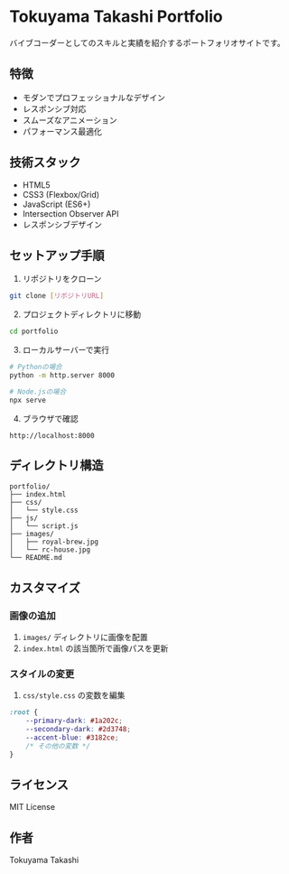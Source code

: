 # Tokuyama Takashi Portfolio

バイブコーダーとしてのスキルと実績を紹介するポートフォリオサイトです。

## 特徴

- モダンでプロフェッショナルなデザイン
- レスポンシブ対応
- スムーズなアニメーション
- パフォーマンス最適化

## 技術スタック

- HTML5
- CSS3 (Flexbox/Grid)
- JavaScript (ES6+)
- Intersection Observer API
- レスポンシブデザイン

## セットアップ手順

1. リポジトリをクローン
```bash
git clone [リポジトリURL]
```

2. プロジェクトディレクトリに移動
```bash
cd portfolio
```

3. ローカルサーバーで実行
```bash
# Pythonの場合
python -m http.server 8000

# Node.jsの場合
npx serve
```

4. ブラウザで確認
```
http://localhost:8000
```

## ディレクトリ構造

```
portfolio/
├── index.html
├── css/
│   └── style.css
├── js/
│   └── script.js
├── images/
│   ├── royal-brew.jpg
│   └── rc-house.jpg
└── README.md
```

## カスタマイズ

### 画像の追加
1. `images/` ディレクトリに画像を配置
2. `index.html` の該当箇所で画像パスを更新

### スタイルの変更
1. `css/style.css` の変数を編集
```css
:root {
    --primary-dark: #1a202c;
    --secondary-dark: #2d3748;
    --accent-blue: #3182ce;
    /* その他の変数 */
}
```

## ライセンス

MIT License

## 作者

Tokuyama Takashi 